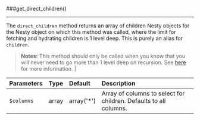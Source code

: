 ###get_direct_children()

----------

The `direct_children` method returns an array of children Nesty objects for the Nesty object on which this method was called, where the limit for fetching and hydrating children is 1 level deep. This is purely an alias for `children`.

> <strong>Notes:</strong> This method should only be called when you know that you will never need to go more than 1 level deep on recursion. See <a href="#get-children">here</a> for more information.                        |

Parameters                   | Type            | Default       | Description      
:--------------------------- | :-------------: | :------------ | :---------------  
`$columns`                   | array           | array('*')    | Array of columns to select for children. Defaults to all columns.
